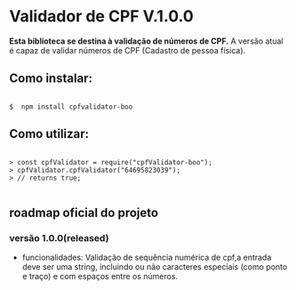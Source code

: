 # Validador de CPF V.1.0.0

**Esta biblioteca se destina à validação de números de CPF.**
A versão atual é capaz de validar números de CPF (Cadastro de pessoa física). 

## Como instalar:

```shell

$  npm install cpfvalidator-boo

```

## Como utilizar:

```node

> const cpfValidator = require("cpfValidator-boo");
> cpfValidator.cpfValidator("64695823039");
> // returns true;


```

## roadmap oficial do projeto


### versão 1.0.0(released)
- funcionalidades: Validação de sequência numérica de cpf,a entrada deve ser uma string, incluindo ou não caracteres especiais (como ponto e traço)  e com espaços entre os números.	

